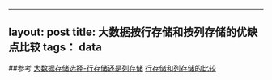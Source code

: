 ---
layout: post
title: 大数据按行存储和按列存储的优缺点比较
tags： data
----



##参考
[大数据存储选择-行存储还是列存储](http://www.infoq.com/cn/articles/bigdata-store-choose)
[行存储和列存储的比较](http://www.douapp.com/post/525203)


